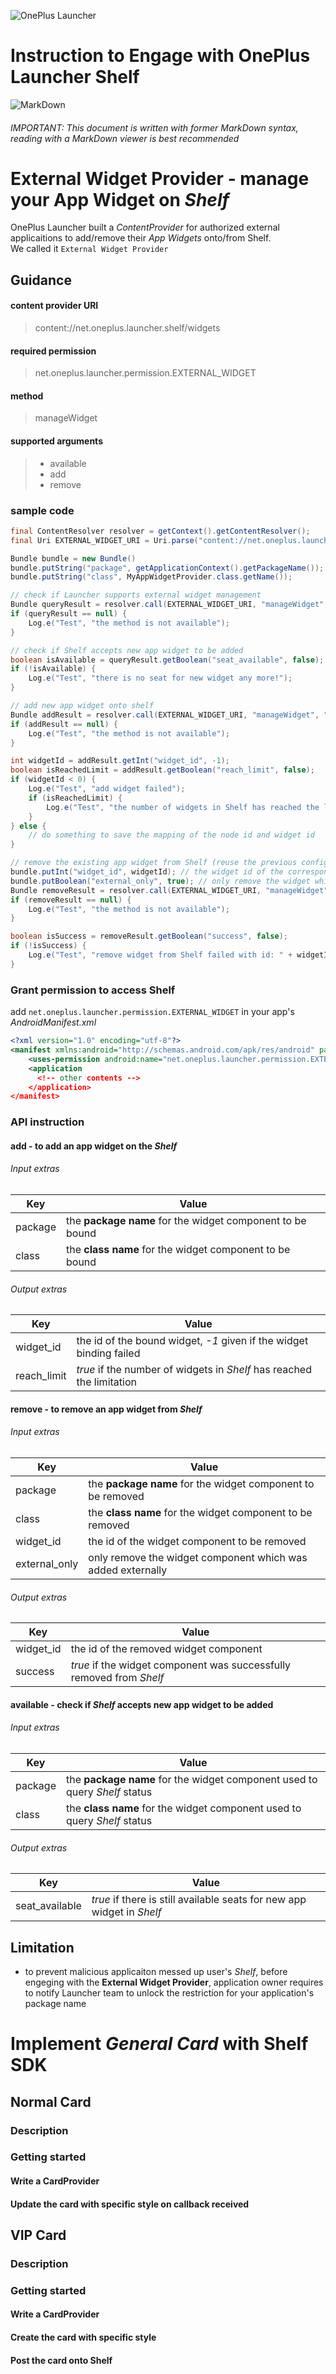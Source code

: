 ![OnePlus Launcher](https://lh3.googleusercontent.com/b-40YX8xbQsPxOVsPWchsaNRv5cJBqvF0jVGNHBsllUTURVQ8EGmCVsMy1RadIpXuekg=s240)

Instruction to Engage with OnePlus Launcher Shelf
=============================
![MarkDown](https://upload.wikimedia.org/wikipedia/commons/thumb/4/48/Markdown-mark.svg/64px-Markdown-mark.svg.png)
###### IMPORTANT: This document is written with former MarkDown syntax, reading with a MarkDown viewer is best recommended

# External Widget Provider - manage your App Widget on *Shelf*
OnePlus Launcher built a *ContentProvider* for authorized external applicaitions to add/remove their *App Widgets* onto/from Shelf.  
We called it `External Widget Provider`

Guidance
--------
#### content provider URI
> content://net.oneplus.launcher.shelf/widgets

#### required permission
> net.oneplus.launcher.permission.EXTERNAL_WIDGET

#### method
> manageWidget

#### supported arguments
> * available
> * add
> * remove

### sample code

  ```java
  final ContentResolver resolver = getContext().getContentResolver();
  final Uri EXTERNAL_WIDGET_URI = Uri.parse("content://net.oneplus.launcher.shelf/widgets");

  Bundle bundle = new Bundle()
  bundle.putString("package", getApplicationContext().getPackageName());
  bundle.putString("class", MyAppWidgetProvider.class.getName());
  
  // check if Launcher supports external widget management
  Bundle queryResult = resolver.call(EXTERNAL_WIDGET_URI, "manageWidget", "available", bundle);
  if (queryResult == null) {
      Log.e("Test", "the method is not available");
  }
  
  // check if Shelf accepts new app widget to be added
  boolean isAvailable = queryResult.getBoolean("seat_available", false);
  if (!isAvailable) {
      Log.e("Test", "there is no seat for new widget any more!");
  }
  
  // add new app widget onto shelf
  Bundle addResult = resolver.call(EXTERNAL_WIDGET_URI, "manageWidget", "add", bundle);
  if (addResult == null) {
      Log.e("Test", "the method is not available");
  }
  
  int widgetId = addResult.getInt("widget_id", -1);
  boolean isReachedLimit = addResult.getBoolean("reach_limit", false);
  if (widgetId < 0) {
      Log.e("Test", "add widget failed");
      if (isReachedLimit) {
          Log.e("Test", "the number of widgets in Shelf has reached the limitation");
      }
  } else {
      // do something to save the mapping of the node id and widget id
  }
  
  // remove the existing app widget from Shelf (reuse the previous configured bundle object)
  bundle.putInt("widget_id", widgetId); // the widget id of the corresponding widget to be removed
  bundle.putBoolean("external_only", true); // only remove the widget which is not added from shelf
  Bundle removeResult = resolver.call(EXTERNAL_WIDGET_URI, "manageWidget", "remove", bundle);
  if (removeResult == null) {
      Log.e("Test", "the method is not available");
  }
  
  boolean isSuccess = removeResult.getBoolean("success", false);
  if (!isSuccess) {
      Log.e("Test", "remove widget from Shelf failed with id: " + widgetId);
  }
  ```
### Grant permission to access Shelf
add `net.oneplus.launcher.permission.EXTERNAL_WIDGET` in your app's *AndroidManifest.xml*

  ```xml
  <?xml version="1.0" encoding="utf-8"?>
  <manifest xmlns:android="http://schemas.android.com/apk/res/android" package="com.example.myapplication" >
      <uses-permission android:name="net.oneplus.launcher.permission.EXTERNAL_WIDGET" />
      <application
        <!-- other contents -->
      </application>
  </manifest>
  ```

### API instruction
#### add - to add an app widget on the *Shelf*
###### Input extras
| **Key**        | **Value**                                                                  |
|----------------|----------------------------------------------------------------------------|
| package        | the **package name** for the widget component to be bound                  |
| class          | the **class name** for the widget component to be bound                    |

###### Output extras
| **Key**        | **Value**                                                                  |
|----------------|----------------------------------------------------------------------------|
| widget_id      | the id of the bound widget, *-1* given if the widget binding failed        |
| reach_limit    | *true* if the number of widgets in *Shelf* has reached the limitation      |

#### remove - to remove an app widget from *Shelf*
###### Input extras
| **Key**        | **Value**                                                                  |
|----------------|----------------------------------------------------------------------------|
| package        | the **package name** for the widget component to be removed                |
| class          | the **class name** for the widget component to be removed                  |
| widget_id      | the id of the widget component to be removed                               |
| external_only  | only remove the widget component which was added externally                | 

###### Output extras
| **Key**        | **Value**                                                                  |
|----------------|----------------------------------------------------------------------------|
| widget_id      | the id of the removed widget component                                     |
| success        | *true* if the widget component was successfully removed from *Shelf*       |

#### available - check if *Shelf* accepts new app widget to be added
###### Input extras
| **Key**        | **Value**                                                                  |
|----------------|----------------------------------------------------------------------------|
| package        | the **package name** for the widget component used to query *Shelf* status |
| class          | the **class name** for the widget component used to query *Shelf* status   |

###### Output extras
| **Key**        | **Value**                                                                  |
|----------------|----------------------------------------------------------------------------|
| seat_available | *true* if there is still available seats for new app widget in *Shelf*     |

## Limitation
* to prevent malicious applicaiton messed up user's *Shelf*, before engeging with the **External Widget Provider**, application owner requires to notify Launcher team to unlock the restriction for your application's package name

# Implement *General Card* with Shelf SDK
Normal Card
-----------
### Description
### Getting started
#### Write a CardProvider
#### Update the card with specific style on callback received

VIP Card
--------
### Description
### Getting started
#### Write a CardProvider
#### Create the card with specific style
#### Post the card onto Shelf
